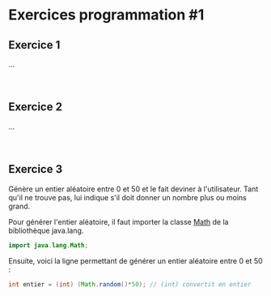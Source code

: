 # **Exercices programmation #1**

## **Exercice 1**

...
<br><br><br>



## **Exercice 2**

...
<br><br><br>



## **Exercice 3**
Génère un entier aléatoire entre 0 et 50 et le fait deviner à l'utilisateur. Tant qu'il ne trouve pas, lui indique s'il doit donner un nombre plus ou moins grand.

Pour générer l'entier aléatoire, il faut importer la classe [Math](https://docs.oracle.com/javase/8/docs/api/java/lang/Math.html) de la bibliothèque java.lang.
```java
import java.lang.Math;
```

Ensuite, voici la ligne permettant de générer un entier aléatoire entre 0 et 50 :
```java
int entier = (int) (Math.random()*50); // (int) convertit en entier
```